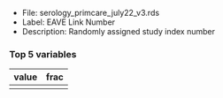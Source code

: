 

* File: serology_primcare_july22_v3.rds
* Label: EAVE Link Number
* Description: Randomly assigned study index number

### Top 5 variables
| value   | frac   |
|:--------|:-------|
|         |        |
        